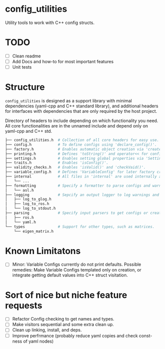 # config_utilities
Utility tools to work with C++ config structs.

# TODO
- [ ] Clean readme
- [ ] Add Docs and how-to for most important features
- [ ] Unit tests

# Structure

`config_utilities` is designed as a support library with minimal dependencies (yaml-cpp and C++ standard library), and additional headers for interfaces with dependencies that are only required by the host project.

Directory of headers to include depending on which functionality you need. All core functionalities are in the unnamed include and depend only on yaml-cpp and C++ std.
```bash
├── config_utilities.h  # Collection of all core headers for easy use.
├── config.h            # To define configs using 'declare_config()'.
├── factory.h           # Enables automatic object creation via 'create()'.
├── printing.h          # Defines 'toString()' and operator<< for configs.
├── settings.h          # Enables setting global properties via 'Settings()'
├── traits.h            # Enables 'isConfig()'.
├── validity_checks.h   # Enables 'isValid()' and 'checkVaid()'.
├── variable_config.h   # Defines 'VariableConfig' for later factory creation.
├── internal            # All files in 'internal' are used internally and need not be included.
│   └── ...
├── formatting          # Specify a formatter to parse configs and warnings to text.
│   └── asl.h
├── logging             # Sepcify an output logger to log warnings and errors to.
│   ├── log_to_glog.h
│   ├── log_to_ros.h
│   └── log_to_stdout.h
├── parsing             # Specify input parsers to get configs or create objects from source data.
│   ├── ros.h
│   └── yaml.h
└── types               # Support for other types, such as matrices.
    └── eigen_matrix.h
```



# Known Limitatons
- [ ] Minor: Variable Configs currently do not print defaults. Possible remedies: Make Variable Configs templated only on creation, or integrate getting default values into C++ struct visitation.

# Sort of nice but niche feature requests
- [ ] Refactor Config checking to get names and types.
- [ ] Make visitors sequential and some extra clean up.
- [ ] Clean up linking, install, and deps.
- [ ] Improve perfrmance (probably reduce yaml copies and check const-ness of yaml nodes)
